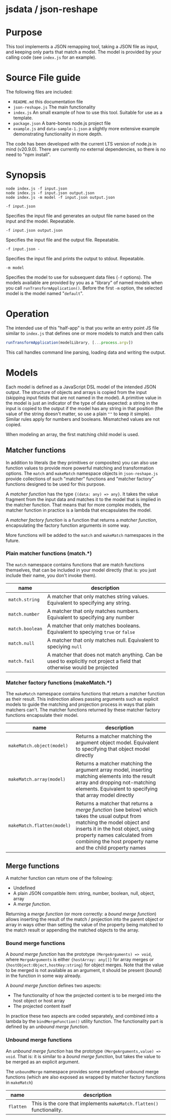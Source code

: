 # jsdata / json-reshape

# Purpose

This tool implements a JSON remapping tool, taking a JSON file as input, and 
keeping only parts that match a model.
The model is provided by your calling code (see `index.js` for an example).

# Source File guide

The following files are included:

* `README.md` this documentation file
* `json-reshape.js` The main functionality
* `index.js` An small example of how to use this tool. Suitable for use
  as a template.
* `package.json` A bare-bones node.js project file
* `example.js` and `data-sample-1.json` a slightly more extensive example
  demonstrating functionality in more depth.

The code has been developed with the current LTS version of node.js
in mind (v20.9.0). There are currently no external dependencies, so
there is no need to "npm install".

# Synopsis

```
node index.js -f input.json
node index.js -f input.json output.json
node index.js -m model -f input.json output.json
```

`-f input.json`

Specifies the input file and generates an output file name based on the input 
and the model. Repeatable.

`-f input.json output.json`

Specifies the input file and the output file. Repeatable.

`-f input.json -`

Specifies the input file and prints the output to stdout. Repeatable.

`-m model`

Specifies the model to use for subsequent data files (`-f` options). The models
available are provided by you as a "library" of named models when you call
`runTransformApplication()`. Before the first `-m` option, the selected model is
the model named "`default`".

# Operation

The intended use of this "half-app" is that you write an entry point JS file
similar to `index.js` that defines one or more models to match and then calls

```javascript
runTransformApplication(modelLibrary, [...process.argv])
```

This call handles command line parsing, loading data and writing the output.

# Models

Each model is defined as a JavaScript DSL model of the intended JSON output.
The structure of objects and arrays is copied from the input (skipping input
fields that are not named in the model). A primitive value in the model is
just an indicator of the type of data expected: a string in the input is copied
to the output if the model has any string in that position (the value of the
string doesn't matter, so use a plain `""` to keep it simple). Similar rules
apply for numbers and booleans. Mismatched values are not copied.

When modeling an array, the first matching child model is used.

## Matcher functions

In addition to literals (be they primitives or composites) you can also use
function values to provide more powerful matching and transformation options.
The `match` and `makeMatch` namespace objects in `json-reshape.js` provide
collections of such "matcher" functions and "matcher factory" functions
designed to be used for this purpose.

A _matcher function_ has the type `{(data: any) => any}`. It takes the value
fragment from the input data and matches it to the model that is implied
in the matcher function. That means that for more complex models, the
matcher function in practice is a lambda that encapsulates the model.

A _matcher factory function_ is a function that returns a
_matcher function_, encapsulating the factory function arguments in some way.

More functions will be added to the `match` and `makeMatch` namespaces in the future.

### Plain matcher functions (match.*)

The `match` namespace contains functions that are match functions themselves,
that can be included in your model directly (that is: you just include their
name, you don't invoke them).

| name | description |
| --- | --- |
| `match.string` | A matcher that only matches string values. Equivalent to specifying any string. |
| `match.number` | A matcher that only matches numbers. Equivalent to specifying any number |
| `match.boolean` | A matcher that only matches booleans. Equivalent to speciying `true` or `false` |
| `match.null` | A matcher that only matches null. Equivalent to speciying `null` |
| `match.fail` | A matcher that does not match anything. Can be used to explicitly not project a field that otherwise would be projected |

### Matcher factory functions (makeMatch.*)

The `makeMatch` namespace contains functions that return a matcher function
as their result. This indirection allows passing arguments such as explicit models
to guide the matching and projection process in ways that plain matchers can't.
The matcher functions returned by these matcher factory functions encapsulate
their model.

| name | description |
| --- | --- |
| `makeMatch.object(model)` | Returns a matcher matching the argument object model. Equivalent to specifying that object model directly |
| `makeMatch.array(model)` | Returns a matcher matching the argument array model, inserting matching elements into the result array and dropping not-matching elements. Equivalent to specifying that array model directly |
| `makeMatch.flatten(model)` | Returns a matcher that returns a _merge function_ (see below) which takes the usual output from matching the model object and inserts it in the host object, using property names calculated from combining the host property name and the child property names |

## Merge functions

A matcher function can return one of the following:

* Undefined
* A plain JSON compatible item: string, number, boolean, null, object, array
* A _merge function_.

Returning a _merge function_ (or more correctly: a _bound merge function_) 
allows inserting the result of the match / projection into the parent object
or array in ways other than setting the value of the property being matched
to the match result or appending the matched objects to the array.

### Bound merge functions

A _bound merge function_ has the prototype `(MergeArguments) => void`,
where `MergeArguments` is either `{hostArray: any[]}` for array merges or
`{hostObject:Object,hostKey:string}` for object merges. Note that the
value to be merged is not available as an argument, it should be present
(_bound_) in the function in some way already.

A _bound merge function_ defines two aspects:
* The functionality of how the projected content is to be merged into the host object or host array
* The projected content itself

In practice these two aspects are coded separately, and combined into a lambda
by the `bindMergeFunction()` utility function. The functionality part is
defined by an _unbound merge function_.

### Unbound merge functions

An _unbound merge function_ has the prototype `(MergeArguments,value) => void`.
That is: it is similar to a _bound merge function_, but takes the value to
be merged as an explicit argument.

The `unboundMerge` namespace provides some predefined unbound merge functions
(which are also exposed as wrapped by matcher factory functions in `makeMatch`)

| name | description |
| --- | --- |
| `flatten` | This is the core that implements `makeMatch.flatten()` functionality. |
